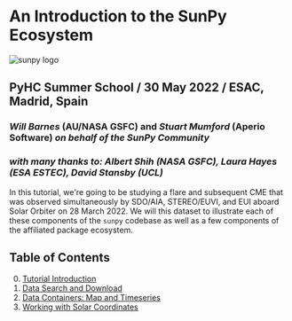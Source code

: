# An Introduction to the SunPy Ecosystem

![sunpy logo](images/sunpy_logo.png)

## PyHC Summer School / 30 May 2022 / ESAC, Madrid, Spain

### *Will Barnes* (AU/NASA GSFC) and *Stuart Mumford* (Aperio Software) *on behalf of the SunPy Community*
### *with many thanks to: Albert Shih (NASA GSFC), Laura Hayes (ESA ESTEC), David Stansby (UCL)*

In this tutorial, we're going to be studying a flare and subsequent CME that was observed simultaneously by SDO/AIA, STEREO/EUVI, and EUI aboard Solar Orbiter on 28 March 2022.
We will this dataset to illustrate each of these components of the `sunpy` codebase as well as a few components of the affiliated package ecosystem.

## Table of Contents

0. [Tutorial Introduction](part-0-introduction.ipynb)
1. [Data Search and Download](part-1-search-and-download.ipynb)
2. [Data Containers: Map and Timeseries](part-2-data-structures.ipynb)
3. [Working with Solar Coordinates](part-3-coordinates.ipynb)
